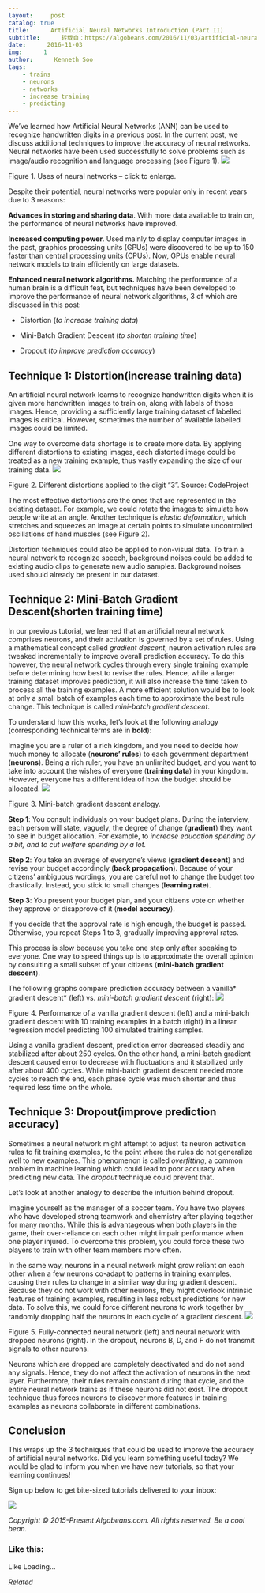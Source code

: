 ```yaml
---
layout:     post
catalog: true
title:      Artificial Neural Networks Introduction (Part II)
subtitle:      转载自：https://algobeans.com/2016/11/03/artificial-neural-networks-intro2/
date:      2016-11-03
img:      1
author:      Kenneth Soo
tags:
    - trains
    - neurons
    - networks
    - increase training
    - predicting
---
```


We’ve learned how Artificial Neural Networks (ANN) can be used to recognize handwritten digits in a previous post. In the current post, we discuss additional techniques to improve the accuracy of neural networks. Neural networks have been used successfully to solve problems such as image/audio recognition and language processing (see Figure 1).
![](https://annalyzin.files.wordpress.com/2016/11/neural-networks-infographic-tutorial.png?w=329&h=508)


Figure 1. Uses of neural networks – click to enlarge.

Despite their potential, neural networks were popular only in recent years due to 3 reasons:

**Advances in storing and sharing data**. With more data available to train on, the performance of neural networks have improved.

**Increased computing power**. Used mainly to display computer images in the past, graphics processing units (GPUs) were discovered to be up to 150 faster than central processing units (CPUs). Now, GPUs enable neural network models to train efficiently on large datasets.

**Enhanced neural network algorithms.** Matching the performance of a human brain is a difficult feat, but techniques have been developed to improve the performance of neural network algorithms, 3 of which are discussed in this post:

- Distortion (*to increase training data*)

- Mini-Batch Gradient Descent (*to shorten training time*)

- Dropout (*to improve prediction accuracy*)


## Technique 1: Distortion(increase training data)

An artificial neural network learns to recognize handwritten digits when it is given more handwritten images to train on, along with labels of those images. Hence, providing a sufficiently large training dataset of labelled images is critical. However, sometimes the number of available labelled images could be limited.

One way to overcome data shortage is to create more data. By applying different distortions to existing images, each distorted image could be treated as a new training example, thus vastly expanding the size of our training data.
![](https://annalyzin.files.wordpress.com/2016/11/ann-distortions.png?w=702)


Figure 2. Different distortions applied to the digit “3”. Source: CodeProject

The most effective distortions are the ones that are represented in the existing dataset. For example, we could rotate the images to simulate how people write at an angle. Another technique is *elastic deformation*, which stretches and squeezes an image at certain points to simulate uncontrolled oscillations of hand muscles (see Figure 2).

Distortion techniques could also be applied to non-visual data. To train a neural network to recognize speech, background noises could be added to existing audio clips to generate new audio samples. Background noises used should already be present in our dataset.

## Technique 2: Mini-Batch Gradient Descent(shorten training time)

In our previous tutorial, we learned that an artificial neural network comprises neurons, and their activation is governed by a set of rules. Using a mathematical concept called *gradient descent*, neuron activation rules are tweaked incrementally to improve overall prediction accuracy. To do this however, the neural network cycles through every single training example before determining how best to revise the rules. Hence, while a larger training dataset improves prediction, it will also increase the time taken to process all the training examples. A more efficient solution would be to look at only a small batch of examples each time to approximate the best rule change. This technique is called *mini-batch gradient descent*.

To understand how this works, let’s look at the following analogy (corresponding technical terms are in **bold**):

Imagine you are a ruler of a rich kingdom, and you need to decide how much money to allocate (**neurons’ rules**) to each government department (**neurons**). Being a rich ruler, you have an unlimited budget, and you want to take into account the wishes of everyone (**training data**) in your kingdom. However, everyone has a different idea of how the budget should be allocated.
![](https://annalyzin.files.wordpress.com/2016/11/neural-network-mini-batch-gradient-descent.png?w=620)


Figure 3. Mini-batch gradient descent analogy.

**Step 1**: You consult individuals on your budget plans. During the interview, each person will state, vaguely, the degree of change (**gradient**) they want to see in budget allocation. For example, to *increase education spending by a bit, and to cut welfare spending by a lot.*

**Step 2**: You take an average of everyone’s views (**gradient descent**) and revise your budget accordingly (**back propagation**). Because of your citizens’ ambiguous wordings, you are careful not to change the budget too drastically. Instead, you stick to small changes (**learning rate**).

**Step 3**: You present your budget plan, and your citizens vote on whether they approve or disapprove of it (**model accuracy**).

If you decide that the approval rate is high enough, the budget is passed. Otherwise, you repeat Steps 1 to 3, gradually improving approval rates.

This process is slow because you take one step only after speaking to everyone. One way to speed things up is to approximate the overall opinion by consulting a small subset of your citizens (**mini-batch gradient descent**).

The following graphs compare prediction accuracy between a vanilla* gradient descent* (left) vs. *mini-batch gradient descent* (right):
![](https://annalyzin.files.wordpress.com/2016/11/neural-network-mini-batch-gradient-descent-results.png?w=620)


Figure 4. Performance of a vanilla gradient descent (left) and a mini-batch gradient descent with 10 training examples in a batch (right) in a linear regression model predicting 100 simulated training samples.

Using a vanilla gradient descent, prediction error decreased steadily and stabilized after about 250 cycles. On the other hand, a mini-batch gradient descent caused error to decrease with fluctuations and it stabilized only after about 400 cycles. While mini-batch gradient descent needed more cycles to reach the end, each phase cycle was much shorter and thus required less time on the whole.

## Technique 3: Dropout(improve prediction accuracy)

Sometimes a neural network might attempt to adjust its neuron activation rules to fit training examples, to the point where the rules do not generalize well to new examples. This phenomenon is called *overfitting*, a common problem in machine learning which could lead to poor accuracy when predicting new data. The *dropout* technique could prevent that.

Let’s look at another analogy to describe the intuition behind dropout.

Imagine yourself as the manager of a soccer team. You have two players who have developed strong teamwork and chemistry after playing together for many months. While this is advantageous when both players in the game, their over-reliance on each other might impair performance when one player injured. To overcome this problem, you could force these two players to train with other team members more often.

In the same way, neurons in a neural network might grow reliant on each other when a few neurons co-adapt to patterns in training examples, causing their rules to change in a similar way during gradient descent. Because they do not work with other neurons, they might overlook intrinsic features of training examples, resulting in less robust predictions for new data. To solve this, we could force different neurons to work together by randomly dropping half the neurons in each cycle of a gradient descent.
![](https://annalyzin.files.wordpress.com/2016/11/neural-network-dropout-tutorial.png?w=620)


Figure 5. Fully-connected neural network (left) and neural network with dropped neurons (right). In the dropout, neurons B, D, and F do not transmit signals to other neurons.

Neurons which are dropped are completely deactivated and do not send any signals. Hence, they do not affect the activation of neurons in the next layer. Furthermore, their rules remain constant during that cycle, and the entire neural network trains as if these neurons did not exist. The dropout technique thus forces neurons to discover more features in training examples as neurons collaborate in different combinations.

## Conclusion

This wraps up the 3 techniques that could be used to improve the accuracy of artificial neural networks. Did you learn something useful today? We would be glad to inform you when we have new tutorials, so that your learning continues!

Sign up below to get bite-sized tutorials delivered to your inbox:

![](https://annalyzin.files.wordpress.com/2016/08/sign-up-button-transparent-bg-and-cropped.png?w=340&h=55)


*Copyright © 2015-Present Algobeans.com. All rights reserved. Be a cool bean.*

### Like this:

Like Loading...


*Related*

